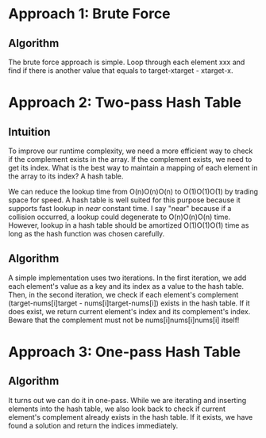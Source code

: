 # Approach 1: Brute Force

## Algorithm
The brute force approach is simple. Loop through each element xxx and find if there is another value that equals to target-xtarget - xtarget-x.


# Approach 2: Two-pass Hash Table

## Intuition

To improve our runtime complexity, we need a more efficient way to check if the complement exists in the array. If the complement exists, we need to get its index. What is the best way to maintain a mapping of each element in the array to its index? A hash table.

We can reduce the lookup time from O(n)O(n)O(n) to O(1)O(1)O(1) by trading space for speed. A hash table is well suited for this purpose because it supports fast lookup in *near* constant time. I say "near" because if a collision occurred, a lookup could degenerate to O(n)O(n)O(n) time. However, lookup in a hash table should be amortized O(1)O(1)O(1) time as long as the hash function was chosen carefully.

## Algorithm

A simple implementation uses two iterations. In the first iteration, we add each element's value as a key and its index as a value to the hash table. Then, in the second iteration, we check if each element's complement (target-nums[i]target - nums[i]target-nums[i]) exists in the hash table. If it does exist, we return current element's index and its complement's index. Beware that the complement must not be nums[i]nums[i]nums[i] itself!



# Approach 3: One-pass Hash Table
## Algorithm

It turns out we can do it in one-pass. While we are iterating and inserting elements into the hash table, we also look back to check if current element's complement already exists in the hash table. If it exists, we have found a solution and return the indices immediately.